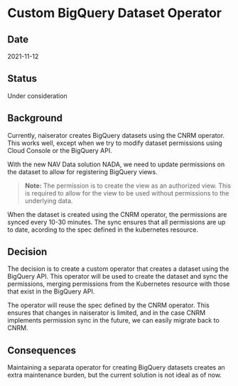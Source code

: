 # Custom BigQuery Dataset Operator

## Date

2021-11-12

## Status

Under consideration

## Background

Currently, naiserator creates BigQuery datasets using the CNRM operator.
This works well, except when we try to modify dataset permissions using Cloud Console or the BigQuery API.

With the new NAV Data solution NADA, we need to update permissions on the dataset to allow for registering BigQuery views.

> **Note:** The permission is to create the view as an authorized view.
This is required to allow for the view to be used without permissions to the underlying data.

When the dataset is created using the CNRM operator, the permissions are synced every 10-30 minutes.
The sync ensures that all permissions are up to date, acording to the spec defined in the kubernetes resource.

## Decision

The decision is to create a custom operator that creates a dataset using the BigQuery API.
This operator will be used to create the dataset and sync the permissions, merging permissions from the Kubernetes resource with those that exist in the BigQuery API.

The operator will reuse the spec defined by the CNRM operator.
This ensures that changes in naiserator is limited, and in the case CNRM implements permission sync in the future, we can easily migrate back to CNRM.

## Consequences

Maintaining a separata operator for creating BigQuery datasets creates an extra maintenance burden, but the current solution is not ideal as of now.
